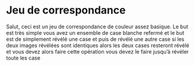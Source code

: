# Jeu de correspondance 

Salut, ceci est un jeu de correspondance de couleur assez basique. Le but est très simple vous avez un ensemble de case blanche refermé et le but est de simplement révélé une case et puis de révélé une autre case si les deux images révélées sont identiques alors les deux cases resteront révélé et vous devez alors faire cette opération vous devez le faire jusqu’à révéler toute les case
